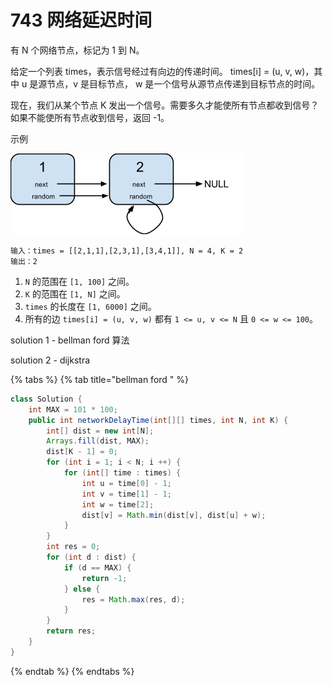 # 743 网络延迟时间

有 N 个网络节点，标记为 1 到 N。

给定一个列表 times，表示信号经过有向边的传递时间。 times\[i\] = \(u, v, w\)，其中 u 是源节点，v 是目标节点， w 是一个信号从源节点传递到目标节点的时间。

现在，我们从某个节点 K 发出一个信号。需要多久才能使所有节点都收到信号？如果不能使所有节点收到信号，返回 -1。

示例

![](../../.gitbook/assets/image%20%282%29.png)



```text
输入：times = [[2,1,1],[2,3,1],[3,4,1]], N = 4, K = 2
输出：2
```



1. `N` 的范围在 `[1, 100]` 之间。
2. `K` 的范围在 `[1, N]` 之间。
3. `times` 的长度在 `[1, 6000]` 之间。
4.  所有的边 `times[i] = (u, v, w)` 都有 `1 <= u, v <= N` 且 `0 <= w <= 100`。

solution 1 - bellman ford 算法

solution 2 - dijkstra

{% tabs %}
{% tab title="bellman ford " %}
```java
class Solution {
    int MAX = 101 * 100;
    public int networkDelayTime(int[][] times, int N, int K) {
        int[] dist = new int[N];
        Arrays.fill(dist, MAX);
        dist[K - 1] = 0;
        for (int i = 1; i < N; i ++) {
            for (int[] time : times) {
                int u = time[0] - 1; 
                int v = time[1] - 1;
                int w = time[2];
                dist[v] = Math.min(dist[v], dist[u] + w);
            }
        }
        int res = 0;
        for (int d : dist) {
            if (d == MAX) {
                return -1;
            } else {
                res = Math.max(res, d);
            }
        }
        return res;
    }
}
```
{% endtab %}
{% endtabs %}





